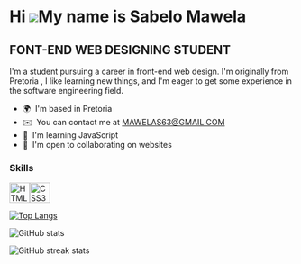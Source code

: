 Hi ![](https://user-images.githubusercontent.com/18350557/176309783-0785949b-9127-417c-8b55-ab5a4333674e.gif)My name is Sabelo Mawela
=====================================================================================================================================

FONT-END WEB DESIGNING STUDENT
---------------------

I'm a student pursuing a career in front-end web design. I'm originally from Pretoria , I like learning new things, and I'm eager to get some experience in the software engineering field.

* 🌍  I'm based in Pretoria
* ✉️  You can contact me at [MAWELAS63@GMAIL.COM](mailto:MAWELAS63@GMAIL.COM)
* 🧠  I'm learning JavaScript
* 🤝  I'm open to collaborating on websites

### Skills


<p align="left">
<a href="https://developer.mozilla.org/en-US/docs/Glossary/HTML5" target="_blank" rel="noreferrer"><img src="https://raw.githubusercontent.com/danielcranney/readme-generator/main/public/icons/skills/html5-colored.svg" width="36" height="36" alt="HTML5" /></a><a href="https://www.w3.org/TR/CSS/#css" target="_blank" rel="noreferrer"><img src="https://raw.githubusercontent.com/danielcranney/readme-generator/main/public/icons/skills/css3-colored.svg" width="36" height="36" alt="CSS3" /></a>
</p>


[![Top Langs](https://github-readme-stats.vercel.app/api/top-langs/?username=SABELOMAWELA)](https://github.com/anuraghazra/github-readme-stats)

![GitHub stats](https://github-readme-stats.vercel.app/api?username=SABELOMAWELA&show_icons=true)  

![GitHub streak stats](https://streak-stats.demolab.com/?user=SABELOMAWELA)  

